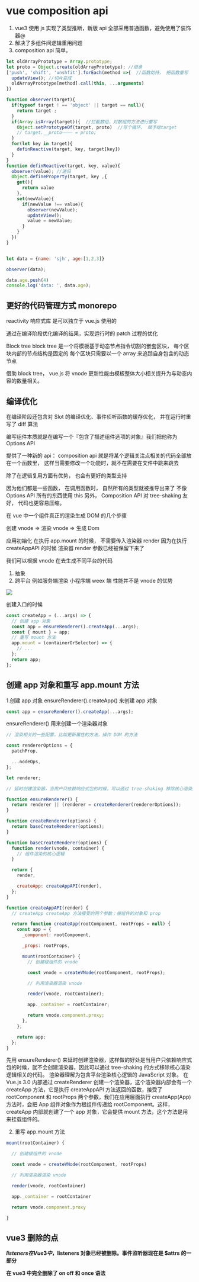 # vue composition api

1. vue3 使用 js 实现了类型推断，新版 api 全部采用普通函数，避免使用了装饰器@
2. 解决了多组件间逻辑重用问题
3. composition api 简单。

```js
let oldArrayPrototype = Array.prototype;
let proto = Object.create(oldArrayPrototype); //继承
['push', 'shift', 'unshfit'].forEach(method =>{  //函数劫持， 把函数重写  内部 继续调用老的方法
  updateView(); //切片变成
  oldArrayPrototype[method].call(this, ...arguments)
})

function observer(target){
  if(typeof target ! == 'object' || target == null){
    return target ;
  }
  if(Array.isArray(target)){  //拦截数组，对数组的方法进行重写
    Object.setPrototypeOf(target, proto)  //写个循环， 赋予给target
    // target.__proto———— = proto;
  }
  for(let key in target){
    definReactive(target, key, target[key])
  }
}
function definReactive(target, key, value){
  observer(value); //递归
  Object.defineProperty(target, key ,{
    get(){
      return value
    },
    set(newValue){
      if(newValue !== value){
        observer(newValue);
        updateView();
        value = newValue;
      }
    }
  })
}


let data = {name: 'sjh', age:[1,2,3]}

observer(data);

data.age.push(4)
console.log('data: ', data.age);


```

## 更好的代码管理方式 monorepo

reactivity 响应式库 是可以独立于 vue.js 使用的

通过在编译阶段优化编译的结果，实现运行时的 patch 过程的优化

Block tree
block tree 是一个将模板基于动态节点指令切割的嵌套区块， 每个区块内部的节点结构是固定的
每个区块只需要以一个 array 来追踪自身包含的动态节点

借助 block tree， vue.js 将 vnode 更新性能由模板整体大小相关提升为与动态内容的数量相关。

## 编译优化

在编译阶段还包含对 Slot 的编译优化、事件侦听函数的缓存优化， 并在运行时重写了 diff 算法

编写组件本质就是在编写一个『包含了描述组件选项的对象』我们把他称为 Options API

提供了一种新的 api： composition api
就是将某个逻辑关注点相关的代码全部放在一个函数里， 这样当需要修改一个功能时，就不在需要在文件中跳来跳去

除了在逻辑复用方面有优势， 也会有更好的类型支持

因为他们都是一些函数， 在调用函数时， 自然所有的类型就被推导出来了 不像 Options API 所有的东西使用 this
另外， Composition API 对 tree-shaking 友好， 代码也更容易压缩。

在 vue 中一个组件真正的渲染生成 DOM 的几个步骤

创建 vnode => 渲染 vnode => 生成 Dom

应用初始化
在执行 app.mount 的时候， 不需要传入渲染器 render
因为在执行 createAppAPI 的时候 渲染器 render 参数已经被保留下来了

我们可以根据 vnode 在去生成不同平台的代码

1. 抽象
2. 跨平台
   例如服务端渲染 小程序端 weex 端
   性能并不是 vnode 的优势

![](./0081Kckwgy1gkzj8497i1j312a0eiado.webp)

创建入口的时候

```js
const createApp = (...args) => {
  // 创建 app 对象
  const app = ensureRenderer().createApp(...args);
  const { mount } = app;
  // 重写 mount 方法
  app.mount = (containerOrSelector) => {
    // ...
  };
  return app;
};
```

## 创建 app 对象和重写 app.mount 方法

1.创建 app 对象
ensureRenderer().createApp() 来创建 app 对象

```js
const app = ensureRenderer().createApp(...args);
```

ensureRenderer() 用来创建一个渲染器对象

```js
// 渲染相关的一些配置，比如更新属性的方法，操作 DOM 的方法

const rendererOptions = {
  patchProp,

  ...nodeOps,
};

let renderer;

// 延时创建渲染器，当用户只依赖响应式包的时候，可以通过 tree-shaking 移除核心渲染逻辑相关的代码

function ensureRenderer() {
  return renderer || (renderer = createRenderer(rendererOptions));
}

function createRenderer(options) {
  return baseCreateRenderer(options);
}

function baseCreateRenderer(options) {
  function render(vnode, container) {
    // 组件渲染的核心逻辑
  }

  return {
    render,

    createApp: createAppAPI(render),
  };
}

function createAppAPI(render) {
  // createApp createApp 方法接受的两个参数：根组件的对象和 prop

  return function createApp(rootComponent, rootProps = null) {
    const app = {
      _component: rootComponent,

      _props: rootProps,

      mount(rootContainer) {
        // 创建根组件的 vnode

        const vnode = createVNode(rootComponent, rootProps);

        // 利用渲染器渲染 vnode

        render(vnode, rootContainer);

        app._container = rootContainer;

        return vnode.component.proxy;
      },
    };

    return app;
  };
}
```

先用 ensureRenderer() 来延时创建渲染器，这样做的好处是当用户只依赖响应式包的时候，就不会创建渲染器，因此可以通过 tree-shaking 的方式移除核心渲染逻辑相关的代码。
渲染器理解为包含平台渲染核心逻辑的 JavaScript 对象。
在 Vue.js 3.0 内部通过 createRenderer 创建一个渲染器，这个渲染器内部会有一个 createApp 方法，它是执行 createAppAPI 方法返回的函数，接受了 rootComponent 和 rootProps 两个参数，我们在应用层面执行 createApp(App) 方法时，会把 App 组件对象作为根组件传递给 rootComponent。这样，createApp 内部就创建了一个 app 对象，它会提供 mount 方法，这个方法是用来挂载组件的。

2. 重写 app.mount 方法

```js
mount(rootContainer) {

  // 创建根组件的 vnode

  const vnode = createVNode(rootComponent, rootProps)

  // 利用渲染器渲染 vnode

  render(vnode, rootContainer)

  app._container = rootContainer

  return vnode.component.proxy

}

```

## vue3 删除的点

**$listeners 在 Vue 3 中，$listeners 对象已经被删除。事件监听器现在是 $attrs 的一部分**

**在 vue3 中完全删除了 on off 和 once 语法**
